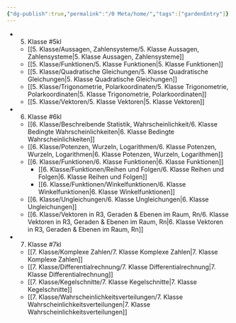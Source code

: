 ```yaml
---
{"dg-publish":true,"permalink":"/0 Meta/home/","tags":["gardenEntry"]}
---
```



* 5. Klasse #5kl
	* [[5. Klasse/Aussagen, Zahlensysteme/5. Klasse Aussagen, Zahlensysteme\|5. Klasse Aussagen, Zahlensysteme]]
	* [[5. Klasse/Funktionen/5. Klasse Funktionen\|5. Klasse Funktionen]]
	* [[5. Klasse/Quadratische Gleichungen/5. Klasse Quadratische Gleichungen\|5. Klasse Quadratische Gleichungen]]
	* [[5. Klasse/Trigonometrie, Polarkoordinaten/5. Klasse Trigonometrie, Polarkoordinaten\|5. Klasse Trigonometrie, Polarkoordinaten]]
	* [[5. Klasse/Vektoren/5. Klasse Vektoren\|5. Klasse Vektoren]]
* 6. Klasse #6kl
	* [[6. Klasse/Beschreibende Statistik, Wahrscheinlichkeit/6. Klasse Bedingte Wahrscheinlichkeiten\|6. Klasse Bedingte Wahrscheinlichkeiten]]
	* [[6. Klasse/Potenzen, Wurzeln, Logarithmen/6. Klasse Potenzen, Wurzeln, Logarithmen\|6. Klasse Potenzen, Wurzeln, Logarithmen]]
	* [[6. Klasse/Funktionen/6. Klasse Funktionen\|6. Klasse Funktionen]]
		* [[6. Klasse/Funktionen/Reihen und Folgen/6. Klasse Reihen und Folgen\|6. Klasse Reihen und Folgen]]
		* [[6. Klasse/Funktionen/Winkelfunktionen/6. Klasse Winkelfunktionen\|6. Klasse Winkelfunktionen]]
	* [[6. Klasse/Ungleichungen/6. Klasse Ungleichungen\|6. Klasse Ungleichungen]]
	* [[6. Klasse/Vektoren in R3, Geraden & Ebenen im Raum, Rn/6. Klasse Vektoren in R3, Geraden & Ebenen im Raum, Rn\|6. Klasse Vektoren in R3, Geraden & Ebenen im Raum, Rn]]
* 7. Klasse #7kl
	* [[7. Klasse/Komplexe Zahlen/7. Klasse Komplexe Zahlen\|7. Klasse Komplexe Zahlen]]
	* [[7. Klasse/Differentialrechnung/7. Klasse Differentialrechnung\|7. Klasse Differentialrechnung]]
	* [[7. Klasse/Kegelschnitte/7. Klasse Kegelschnitte\|7. Klasse Kegelschnitte]]
	* [[7. Klasse/Wahrscheinlichkeitsverteilungen/7. Klasse Wahrscheinlichkeitsverteilungen\|7. Klasse Wahrscheinlichkeitsverteilungen]]
